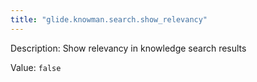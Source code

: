```yaml
---
title: "glide.knowman.search.show_relevancy"
---
```


Description: Show relevancy in knowledge search results

Value: `false`